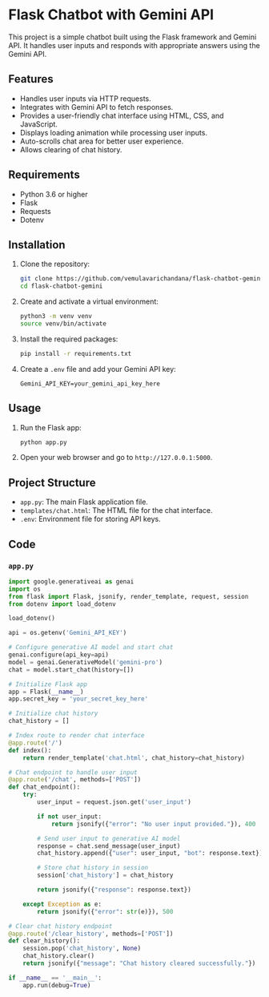 # Flask Chatbot with Gemini API

This project is a simple chatbot built using the Flask framework and Gemini API. It handles user inputs and responds with appropriate answers using the Gemini API.

## Features

- Handles user inputs via HTTP requests.
- Integrates with Gemini API to fetch responses.
- Provides a user-friendly chat interface using HTML, CSS, and JavaScript.
- Displays loading animation while processing user inputs.
- Auto-scrolls chat area for better user experience.
- Allows clearing of chat history.

## Requirements

- Python 3.6 or higher
- Flask
- Requests
- Dotenv

## Installation

1. Clone the repository:

    ```bash
    git clone https://github.com/vemulavarichandana/flask-chatbot-gemini.git
    cd flask-chatbot-gemini
    ```

2. Create and activate a virtual environment:

    ```bash
    python3 -m venv venv
    source venv/bin/activate
    ```

3. Install the required packages:

    ```bash
    pip install -r requirements.txt
    ```

4. Create a `.env` file and add your Gemini API key:

    ```
    Gemini_API_KEY=your_gemini_api_key_here
    ```

## Usage

1. Run the Flask app:

    ```bash
    python app.py
    ```

2. Open your web browser and go to `http://127.0.0.1:5000`.

## Project Structure

- `app.py`: The main Flask application file.
- `templates/chat.html`: The HTML file for the chat interface.
- `.env`: Environment file for storing API keys.

## Code

### `app.py`

```python
import google.generativeai as genai
import os
from flask import Flask, jsonify, render_template, request, session
from dotenv import load_dotenv

load_dotenv()

api = os.getenv('Gemini_API_KEY')

# Configure generative AI model and start chat
genai.configure(api_key=api)
model = genai.GenerativeModel('gemini-pro')
chat = model.start_chat(history=[])

# Initialize Flask app
app = Flask(__name__)
app.secret_key = 'your_secret_key_here'

# Initialize chat history
chat_history = []

# Index route to render chat interface
@app.route('/')
def index():
    return render_template('chat.html', chat_history=chat_history)

# Chat endpoint to handle user input
@app.route('/chat', methods=['POST'])
def chat_endpoint():
    try:
        user_input = request.json.get('user_input')

        if not user_input:
            return jsonify({"error": "No user input provided."}), 400

        # Send user input to generative AI model
        response = chat.send_message(user_input)
        chat_history.append({"user": user_input, "bot": response.text})

        # Store chat history in session
        session['chat_history'] = chat_history

        return jsonify({"response": response.text})

    except Exception as e:
        return jsonify({"error": str(e)}), 500

# Clear chat history endpoint
@app.route('/clear_history', methods=['POST'])
def clear_history():
    session.pop('chat_history', None)
    chat_history.clear()
    return jsonify({"message": "Chat history cleared successfully."})

if __name__ == '__main__':
    app.run(debug=True)
